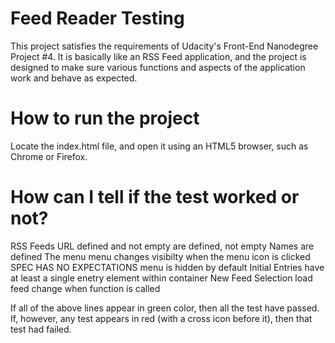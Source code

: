 # Feed Reader Testing

This project satisfies the requirements of Udacity's Front-End Nanodegree Project #4. It is basically like an RSS Feed application, and the project is designed to make sure various functions and aspects of the application work and behave as expected.


# How to run the project

Locate the index.html file, and open it using an HTML5 browser, such as Chrome or Firefox.

# How can I tell if the test worked or not?



RSS Feeds
   URL defined and not empty
   are defined, not empty
   Names are defined
The menu
   menu changes visibilty when the menu icon is clicked
   SPEC HAS NO EXPECTATIONS menu is hidden by default
Initial Entries
   have at least a single enetry element within container
New Feed Selection
   load feed change when function is called
   
   
   
If all of the above lines appear in green color, then all the test have passed. If, however, any test appears in red (with a cross icon before it), then that test had failed.


